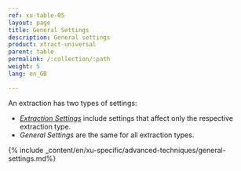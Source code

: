 ```yaml
---
ref: xu-table-05
layout: page
title: General Settings
description: General settings
product: xtract-universal
parent: table
permalink: /:collection/:path
weight: 5
lang: en_GB

---
```


An extraction has two types of settings: 
- [*Extraction Settings*](../table/extraction-settings) include settings that affect only the respective extraction type.
- *General Settings* are the same for all extraction types.

{% include _content/en/xu-specific/advanced-techniques/general-settings.md%}